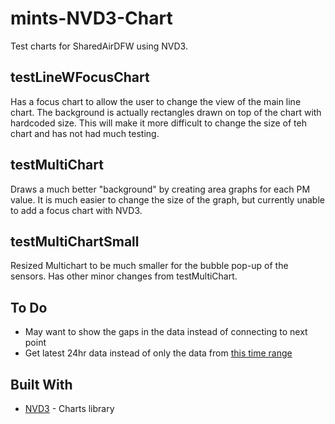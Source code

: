 # mints-NVD3-Chart
Test charts for SharedAirDFW using NVD3.

## testLineWFocusChart
Has a focus chart to allow the user to change the view of the main line chart.
The background is actually rectangles drawn on top of the chart with hardcoded size. This will make it more difficult to change the size of teh chart and has not had much testing.

## testMultiChart
Draws a much better "background" by creating area graphs for each PM value.
It is much easier to change the size of the graph, but currently unable to add a focus chart with NVD3.

## testMultiChartSmall
Resized Multichart to be much smaller for the bubble pop-up of the sensors. Has other minor changes from testMultiChart.

## To Do
* May want to show the gaps in the data instead of connecting to next point
* Get latest 24hr data instead of only the data from [this time range](http://mintsdata.utdallas.edu:3000/data/001e06323a06/2020-03-18T00:00:00.00Z/2020-03-19T00:00:00.00Z)

## Built With
* [NVD3](http://nvd3.org/) - Charts library
